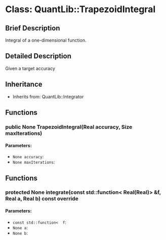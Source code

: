 # Class: QuantLib::TrapezoidIntegral

## Brief Description
Integral of a one-dimensional function. 

## Detailed Description
Given a target accuracy 

## Inheritance
- Inherits from: QuantLib::Integrator

## Functions
### public None TrapezoidIntegral(Real accuracy, Size maxIterations)

#### Parameters:
- `None accuracy`: 
- `None maxIterations`: 

## Functions
### protected None integrate(const std::function< Real(Real)> &f, Real a, Real b) const override

#### Parameters:
- `const std::function<  f`: 
- `None a`: 
- `None b`: 

